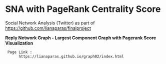 # SNA with PageRank Centrality Score

Social Network Analysis (Twitter) as part of https://github.com/lianaparas/finalproject

<b>Reply Network Graph - Largest Component Graph with Pagerank Score Visualization</b>


     Page Link :
          https://lianaparas.github.io/graph02/index.html
